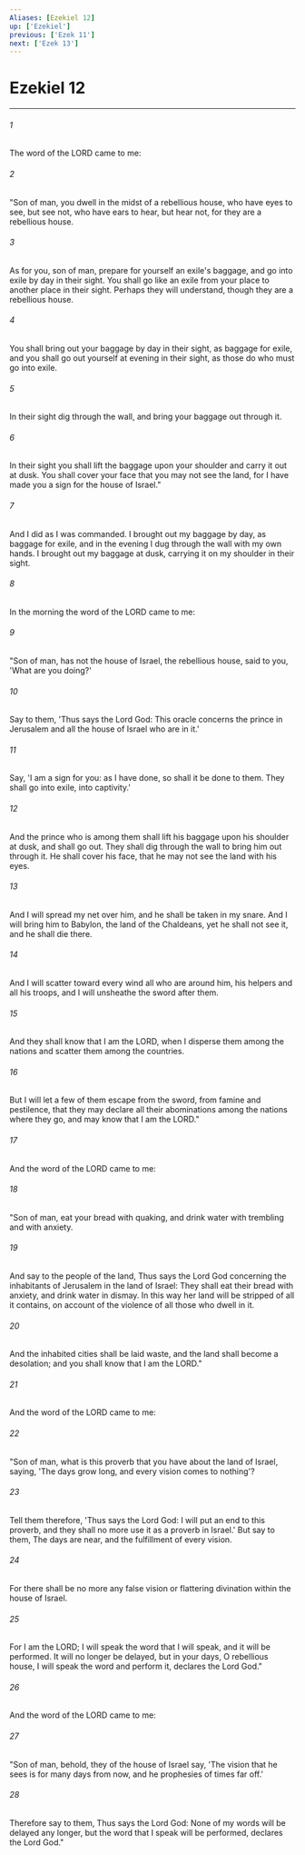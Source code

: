 ```yaml
---
Aliases: [Ezekiel 12]
up: ['Ezekiel']
previous: ['Ezek 11']
next: ['Ezek 13']
---
```

# Ezekiel 12
***



###### 1 
The word of the LORD came to me: 

###### 2 
"Son of man, you dwell in the midst of a rebellious house, who have eyes to see, but see not, who have ears to hear, but hear not, for they are a rebellious house. 

###### 3 
As for you, son of man, prepare for yourself an exile's baggage, and go into exile by day in their sight. You shall go like an exile from your place to another place in their sight. Perhaps they will understand, though they are a rebellious house. 

###### 4 
You shall bring out your baggage by day in their sight, as baggage for exile, and you shall go out yourself at evening in their sight, as those do who must go into exile. 

###### 5 
In their sight dig through the wall, and bring your baggage out through it. 

###### 6 
In their sight you shall lift the baggage upon your shoulder and carry it out at dusk. You shall cover your face that you may not see the land, for I have made you a sign for the house of Israel." 

###### 7 
And I did as I was commanded. I brought out my baggage by day, as baggage for exile, and in the evening I dug through the wall with my own hands. I brought out my baggage at dusk, carrying it on my shoulder in their sight. 

###### 8 
In the morning the word of the LORD came to me: 

###### 9 
"Son of man, has not the house of Israel, the rebellious house, said to you, 'What are you doing?' 

###### 10 
Say to them, 'Thus says the Lord God: This oracle concerns the prince in Jerusalem and all the house of Israel who are in it.' 

###### 11 
Say, 'I am a sign for you: as I have done, so shall it be done to them. They shall go into exile, into captivity.' 

###### 12 
And the prince who is among them shall lift his baggage upon his shoulder at dusk, and shall go out. They shall dig through the wall to bring him out through it. He shall cover his face, that he may not see the land with his eyes. 

###### 13 
And I will spread my net over him, and he shall be taken in my snare. And I will bring him to Babylon, the land of the Chaldeans, yet he shall not see it, and he shall die there. 

###### 14 
And I will scatter toward every wind all who are around him, his helpers and all his troops, and I will unsheathe the sword after them. 

###### 15 
And they shall know that I am the LORD, when I disperse them among the nations and scatter them among the countries. 

###### 16 
But I will let a few of them escape from the sword, from famine and pestilence, that they may declare all their abominations among the nations where they go, and may know that I am the LORD." 

###### 17 
And the word of the LORD came to me: 

###### 18 
"Son of man, eat your bread with quaking, and drink water with trembling and with anxiety. 

###### 19 
And say to the people of the land, Thus says the Lord God concerning the inhabitants of Jerusalem in the land of Israel: They shall eat their bread with anxiety, and drink water in dismay. In this way her land will be stripped of all it contains, on account of the violence of all those who dwell in it. 

###### 20 
And the inhabited cities shall be laid waste, and the land shall become a desolation; and you shall know that I am the LORD." 

###### 21 
And the word of the LORD came to me: 

###### 22 
"Son of man, what is this proverb that you have about the land of Israel, saying, 'The days grow long, and every vision comes to nothing'? 

###### 23 
Tell them therefore, 'Thus says the Lord God: I will put an end to this proverb, and they shall no more use it as a proverb in Israel.' But say to them, The days are near, and the fulfillment of every vision. 

###### 24 
For there shall be no more any false vision or flattering divination within the house of Israel. 

###### 25 
For I am the LORD; I will speak the word that I will speak, and it will be performed. It will no longer be delayed, but in your days, O rebellious house, I will speak the word and perform it, declares the Lord God." 

###### 26 
And the word of the LORD came to me: 

###### 27 
"Son of man, behold, they of the house of Israel say, 'The vision that he sees is for many days from now, and he prophesies of times far off.' 

###### 28 
Therefore say to them, Thus says the Lord God: None of my words will be delayed any longer, but the word that I speak will be performed, declares the Lord God."
